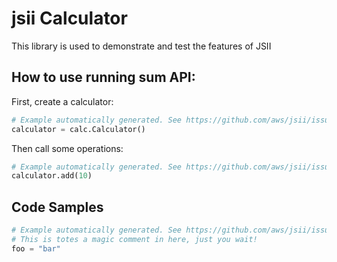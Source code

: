# jsii Calculator

This library is used to demonstrate and test the features of JSII

## How to use running sum API:

First, create a calculator:

```python
# Example automatically generated. See https://github.com/aws/jsii/issues/826
calculator = calc.Calculator()
```

Then call some operations:

```python
# Example automatically generated. See https://github.com/aws/jsii/issues/826
calculator.add(10)
```

## Code Samples

```python
# Example automatically generated. See https://github.com/aws/jsii/issues/826
# This is totes a magic comment in here, just you wait!
foo = "bar"
```
